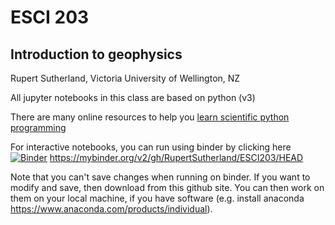 # ESCI 203   
## Introduction to geophysics   
Rupert Sutherland, Victoria University of Wellington, NZ   

All jupyter notebooks in this class are based on python (v3)   

There are many online resources to help you 
[learn scientific python programming](https://scipy-lectures.org/)

For interactive notebooks, you can run using binder by clicking here
[![Binder](https://mybinder.org/badge_logo.svg)](https://mybinder.org/v2/gh/RupertSutherland/ESCI203/HEAD)
https://mybinder.org/v2/gh/RupertSutherland/ESCI203/HEAD

Note that you can't save changes when running on binder.
If you want to modify and save, then download from this github site.
You can then work on them on your local machine, if you have software
(e.g. install anaconda https://www.anaconda.com/products/individual).
